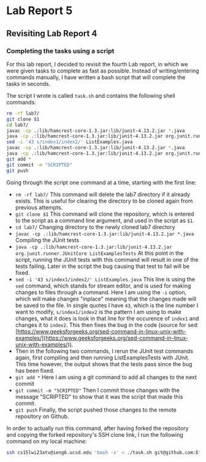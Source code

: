 # Lab Report 5
## Revisiting Lab Report 4
### Completing the tasks using a script

For this lab report, I decided to revisit the fourth Lab report, in which we were given tasks to complete as fast as possible. Instead of writing/entering commands manually, I have written a bash script that will complete the tasks in seconds.

The script I wrote is called `task.sh` and contains the following shell commands:

```sh
rm -rf lab7/
git clone $1
cd lab7/
javac -cp .:lib/hamcrest-core-1.3.jar:lib/junit-4.13.2.jar *.java
java -cp .:lib/hamcrest-core-1.3.jar:lib/junit-4.13.2.jar org.junit.runner.JUnitCore ListExamplesTests
sed -i '43 s/index1/index2/' ListExamples.java
javac -cp .:lib/hamcrest-core-1.3.jar:lib/junit-4.13.2.jar *.java
java -cp .:lib/hamcrest-core-1.3.jar:lib/junit-4.13.2.jar org.junit.runner.JUnitCore ListExamplesTests
git add *
git commit -m "SCRIPTED"
git push
```

Going through the script one command at a time, starting with the first line:
* `rm -rf lab7/` This command will delete the lab7 directory if it already exists. This is useful for clearing the directory to be cloned again from previous attempts.
* `git clone $1` This command will clone the repository, which is entered to the script as a command line argument, and used in the script as `$1`.
* `cd lab7/` Changing directory to the newly cloned lab7 directory
* `javac -cp .:lib/hamcrest-core-1.3.jar:lib/junit-4.13.2.jar *.java` Compiling the JUnit tests
* `java -cp .:lib/hamcrest-core-1.3.jar:lib/junit-4.13.2.jar org.junit.runner.JUnitCore ListExamplesTests` At this point in the script, running the JUnit tests with this command will result in one of the tests failing. Later in the script the bug causing that test to fail will be fixed.
* `sed -i '43 s/index1/index2/' ListExamples.java` This line is using the `sed` command, which stands for stream editor, and is used for making changes to files through a command. Here I am using the `-i` option, which will make changes "inplace" meaning that the changes made will be saved to the file. In single quotes I have `43`, which is the line number I want to modify, `s/index1/index2` is the pattern I am using to make changes, what it does is look in that line for the occurence of `index1` and changes it to `index2`. This then fixes the bug in the code (source for sed: [https://www.geeksforgeeks.org/sed-command-in-linux-unix-with-examples/](https://www.geeksforgeeks.org/sed-command-in-linux-unix-with-examples/)).
* Then in the following two commands, I rerun the JUnit test commands again, first compiling and then running ListExamplesTests with JUnit. This time however, the output shows that the tests pass since the bug has been fixed.
* `git add *` Here I am using a git command to add all changes to the next commit
* `git commit -m "SCRIPTED"` Then I commit those changes with the message "SCRIPTED" to show that it was the script that made this commit.
* `git push` Finally, the script pushed those changes to the remote repository on Github.

In order to actually run this command, after having forked the repository and copying the forked repository's SSH clone link, I run the following command on my local machine:
```sh
ssh cs15lwi23atv@ieng6.ucsd.edu 'bash -s' < ./task.sh git@github.com:Efrain-L/lab7.git
```
